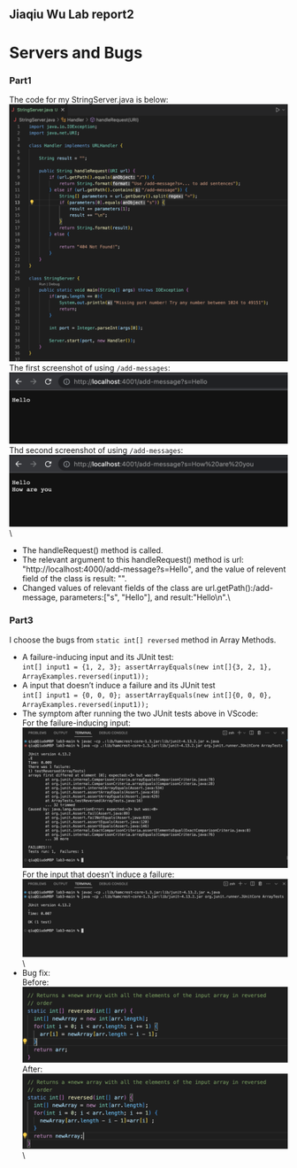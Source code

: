 ## Jiaqiu Wu Lab report2
# Servers and Bugs

### Part1
The code for my StringServer.java is below:
![Image](fig4.png)\
The first screenshot of using `/add-messages`:
![Image](fig5.png)\
Thd second screenshot of using `/add-messages`:
![Image](fig6.png)\
- The handleRequest() method is called.
- The relevant argument to this handleRequest() method is url: "http://localhost:4000/add-message?s=Hello",
and the value of relevent field of the class is result: "".
- Changed values of relevant fields of the class are url.getPath():/add-message, parameters:["s", "Hello"],
and result:"Hello\n".\

### Part3
I choose the bugs from `static int[] reversed` method in Array Methods.
- A failure-inducing input and its JUnit test:\
  `int[] input1 = {1, 2, 3};
   assertArrayEquals(new int[]{3, 2, 1}, 
   ArrayExamples.reversed(input1));`
- A input that doesn’t induce a failure and its JUnit test\
  `int[] input1 = {0, 0, 0};
   assertArrayEquals(new int[]{0, 0, 0},
   ArrayExamples.reversed(input1));`
- The symptom after running the two JUnit tests above in VScode:\
  For the failure-inducing input:
  ![Image](fig7.png)\
  For the input that doesn’t induce a failure:
  ![Image](fig8.png)\
- Bug fix:\
  Before:
  ![Image](fig9.png)\
  After:
  ![Image](fig10.png)\

  
    
